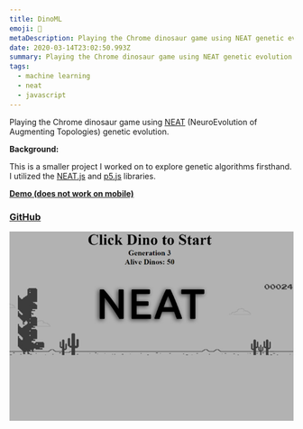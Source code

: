```yaml
---
title: DinoML
emoji: 🦖
metaDescription: Playing the Chrome dinosaur game using NEAT genetic evolution
date: 2020-03-14T23:02:50.993Z
summary: Playing the Chrome dinosaur game using NEAT genetic evolution
tags:
  - machine learning
  - neat
  - javascript
---
```

Playing the Chrome dinosaur game using [NEAT](https://towardsdatascience.com/neat-an-awesome-approach-to-neuroevolution-3eca5cc7930f) (NeuroEvolution of Augmenting Topologies) genetic evolution.

**Background:**

This is a smaller project I worked on to explore genetic algorithms firsthand. I utilized the [NEAT.js](https://github.com/ExtensionShoe/NEAT-JS) and [p5.js](https://p5js.org/) libraries.

**[Demo (does not work on mobile)](https://shivvtrivedi.com/dinoML)**

### [GitHub](https://github.com/shiv213/dinoML "GitHub")

![dino_neat](/static/img/dino.jpg "dino_neat")